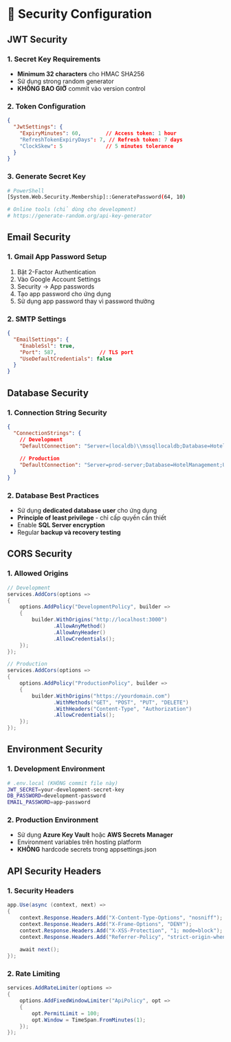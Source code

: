 # 🔐 Security Configuration

## JWT Security

### 1. Secret Key Requirements
- **Minimum 32 characters** cho HMAC SHA256
- Sử dụng strong random generator
- **KHÔNG BAO GIỜ** commit vào version control

### 2. Token Configuration
```json
{
  "JwtSettings": {
    "ExpiryMinutes": 60,        // Access token: 1 hour
    "RefreshTokenExpiryDays": 7, // Refresh token: 7 days
    "ClockSkew": 5              // 5 minutes tolerance
  }
}
```

### 3. Generate Secret Key
```bash
# PowerShell
[System.Web.Security.Membership]::GeneratePassword(64, 10)

# Online tools (chỉ dùng cho development)
# https://generate-random.org/api-key-generator
```

## Email Security

### 1. Gmail App Password Setup
1. Bật 2-Factor Authentication
2. Vào Google Account Settings
3. Security → App passwords
4. Tạo app password cho ứng dụng
5. Sử dụng app password thay vì password thường

### 2. SMTP Settings
```json
{
  "EmailSettings": {
    "EnableSsl": true,
    "Port": 587,              // TLS port
    "UseDefaultCredentials": false
  }
}
```

## Database Security

### 1. Connection String Security
```json
{
  "ConnectionStrings": {
    // Development
    "DefaultConnection": "Server=(localdb)\\mssqllocaldb;Database=HotelManagement;Trusted_Connection=true;TrustServerCertificate=true;",
    
    // Production
    "DefaultConnection": "Server=prod-server;Database=HotelManagement;User Id=app_user;Password=strong_password;Encrypt=true;"
  }
}
```

### 2. Database Best Practices
- Sử dụng **dedicated database user** cho ứng dụng
- **Principle of least privilege** - chỉ cấp quyền cần thiết
- Enable **SQL Server encryption**
- Regular **backup và recovery testing**

## CORS Security

### 1. Allowed Origins
```csharp
// Development
services.AddCors(options =>
{
    options.AddPolicy("DevelopmentPolicy", builder =>
    {
        builder.WithOrigins("http://localhost:3000")
               .AllowAnyMethod()
               .AllowAnyHeader()
               .AllowCredentials();
    });
});

// Production
services.AddCors(options =>
{
    options.AddPolicy("ProductionPolicy", builder =>
    {
        builder.WithOrigins("https://yourdomain.com")
               .WithMethods("GET", "POST", "PUT", "DELETE")
               .WithHeaders("Content-Type", "Authorization")
               .AllowCredentials();
    });
});
```

## Environment Security

### 1. Development Environment
```bash
# .env.local (KHÔNG commit file này)
JWT_SECRET=your-development-secret-key
DB_PASSWORD=development-password
EMAIL_PASSWORD=app-password
```

### 2. Production Environment
- Sử dụng **Azure Key Vault** hoặc **AWS Secrets Manager**
- Environment variables trên hosting platform
- **KHÔNG** hardcode secrets trong appsettings.json

## API Security Headers

### 1. Security Headers
```csharp
app.Use(async (context, next) =>
{
    context.Response.Headers.Add("X-Content-Type-Options", "nosniff");
    context.Response.Headers.Add("X-Frame-Options", "DENY");
    context.Response.Headers.Add("X-XSS-Protection", "1; mode=block");
    context.Response.Headers.Add("Referrer-Policy", "strict-origin-when-cross-origin");
    
    await next();
});
```

### 2. Rate Limiting
```csharp
services.AddRateLimiter(options =>
{
    options.AddFixedWindowLimiter("ApiPolicy", opt =>
    {
        opt.PermitLimit = 100;
        opt.Window = TimeSpan.FromMinutes(1);
    });
});
```